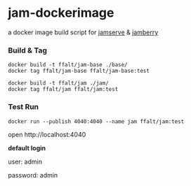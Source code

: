 # jam-dockerimage
a docker image build script for [jamserve](https://github.com/ffalt/jamserve) & [jamberry](https://github.com/ffalt/jamberry)

### Build & Tag

```
docker build -t ffalt/jam-base ./base/
docker tag ffalt/jam-base ffalt/jam-base:test

docker build -t ffalt/jam ./jam/
docker tag ffalt/jam ffalt/jam:test
```
### Test Run

```
docker run --publish 4040:4040 --name jam ffalt/jam:test
```

open http://localhost:4040

**default login**

user: admin

password: admin

